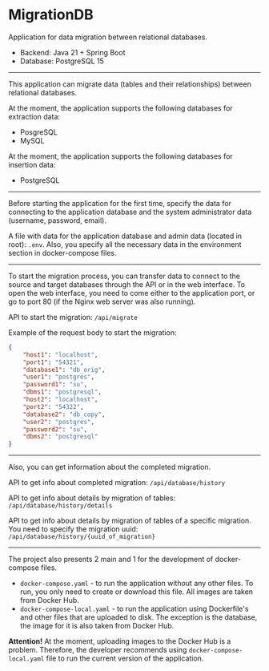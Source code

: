 # MigrationDB
Application for data migration between relational databases.
* Backend: Java 21 + Spring Boot
* Database: PostgreSQL 15
---
This application can migrate data (tables and their relationships) between relational databases.

At the moment, the application supports the following databases for extraction data:
* PosgreSQL
* MySQL

At the moment, the application supports the following databases for insertion data:
* PostgreSQL

---
Before starting the application for the first time, specify the data for connecting to the application database and the system administrator data (username, password, email).

A file with data for the application database and admin data (located in root): ```.env```. 
Also, you specify all the necessary data in the environment section in docker-compose files.

---
To start the migration process, you can transfer data to connect to the source and target databases through the API or in the web interface.
To open the web interface, you need to come either to the application port, or go to port 80 (if the Nginx web server was also running).

API to start the migration: ```/api/migrate```

Example of the request body to start the migration:
```json
{
    "host1": "localhost",
    "port1": "54321",
    "database1": "db_orig",
    "user1": "postgres",
    "password1": "su",
    "dbms1": "postgresql",
    "host2": "localhost",
    "port2": "54322",
    "database2": "db_copy",
    "user2": "postgres",
    "password2": "su",
    "dbms2": "postgresql"
}
```
---
Also, you can get information about the completed migration.

API to get info about completed migration: 
```/api/database/history```

API to get info about details by migration of tables: 
```/api/database/history/details```

API to get info about details by migration of tables of a specific migration. You need to specify the migration uuid:
```/api/database/history/{uuid_of_migration}```

---
The project also presents 2 main and 1 for the development of docker-compose files.
* ```docker-compose.yaml``` - to run the application without any other files. To run, you only need to create or download this file. All images are taken from Docker Hub.
* ```docker-compose-local.yaml``` - to run the application using Dockerfile's and other files that are uploaded to disk. The exception is the database, the image for it is also taken from Docker Hub.

**Attention!**
At the moment, uploading images to the Docker Hub is a problem. Therefore, the developer recommends using ```docker-compose-local.yaml``` file to run the current version of the application.